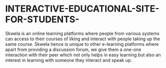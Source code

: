 # INTERACTIVE-EDUCATIONAL-SITE-FOR-STUDENTS-
Skwela is an online learning platforms where people from various systems can access to their 
courses of liking and interact with people taking up the same course. Skwela hence is unique 
to other e-learning platforms where apart from providing a discussion forum, we give them a 
one-one interaction with their peer which not only helps in easy learning but also an interest 
in learning with someone they interact and speak up. 
